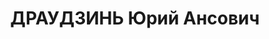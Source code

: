 ---
title: ДРАУДЗИНЬ Юрий Ансович
description: 'род. 1896, Гросс-Вюрцавская вол., Курляндская губ., латыш, обр: высшее.
  Род занятий: инженер-энергетик,, завотделом отдела оборкудования стр-ва ТЭЦ з-д
  им. Сталина, прож: г. Москва. Арест. 09.05.1937. Приговор: 14.01.1938, обв.: терр.,
  диверс., АСД - ВМН, конфискация имущества. Реабилитация - Военная коллегия ВС СССР'
---